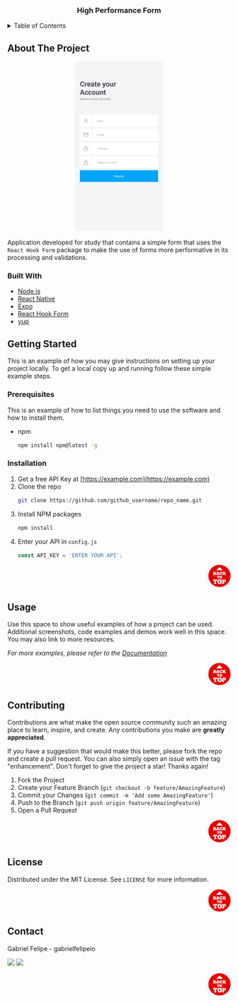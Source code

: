 <div id="top"></div>

<br />

<div align="center">
    <h3 align="center">High Performance Form</h3>
</div>

<!-- TABLE OF CONTENTS -->
<details>
  <summary>Table of Contents</summary>
  <ol>
    <li>
      <a href="#about-the-project">About The Project</a>
      <ul>
        <li><a href="#built-with">Built With</a></li>
      </ul>
    </li>
    <li>
      <a href="#getting-started">Getting Started</a>
      <ul>
        <li><a href="#prerequisites">Prerequisites</a></li>
        <li><a href="#installation">Installation</a></li>
      </ul>
    </li>
    <li><a href="#usage">Usage</a></li>
    <li><a href="#contributing">Contributing</a></li>
    <li><a href="#license">License</a></li>
    <li><a href="#contact">Contact</a></li>
  </ol>
</details>

## About The Project

<p align="center"><img src="https://raw.githubusercontent.com/gabrielfelipeio/app-high-performance-form/master/assets/examples/sample-1.png" alt="Back to top." width="200"></p>

Application developed for study that contains a simple form that uses the `React Hook Form` package to make the use of forms more performative in its processing and validations.


### Built With

* [Node.js](https://nodejs.org/en/)
* [React Native](https://reactnative.dev/)
* [Expo](https://docs.expo.dev/)
* [React Hook Form](https://react-hook-form.com/)
* [yup](https://react-hook-form.com/get-started#SchemaValidation)




## Getting Started

This is an example of how you may give instructions on setting up your project locally.
To get a local copy up and running follow these simple example steps.

### Prerequisites

This is an example of how to list things you need to use the software and how to install them.
* npm
  ```sh
  npm install npm@latest -g
  ```
  
### Installation

1. Get a free API Key at [https://example.com](https://example.com)
2. Clone the repo
   ```sh
   git clone https://github.com/github_username/repo_name.git
   ```
3. Install NPM packages
   ```sh
   npm install
   ```
4. Enter your API in `config.js`
   ```js
   const API_KEY = 'ENTER YOUR API';
   ```

<p align="right"><img></> <a href="#top"><img src="https://raw.githubusercontent.com/gabrielfelipeio/app-high-performance-form/master/assets/examples/back-to-top.png" alt="Back to top." width="50" height="50"></a></p>



## Usage

Use this space to show useful examples of how a project can be used. Additional screenshots, code examples and demos work well in this space. You may also link to more resources.

_For more examples, please refer to the [Documentation](https://example.com)_

<p align="right"><img></> <a href="#top"><img src="https://raw.githubusercontent.com/gabrielfelipeio/app-high-performance-form/master/assets/examples/back-to-top.png" alt="Back to top." width="50" height="50"></a></p>



## Contributing

Contributions are what make the open source community such an amazing place to learn, inspire, and create. Any contributions you make are **greatly appreciated**.

If you have a suggestion that would make this better, please fork the repo and create a pull request. You can also simply open an issue with the tag "enhancement".
Don't forget to give the project a star! Thanks again!

1. Fork the Project
2. Create your Feature Branch (`git checkout -b feature/AmazingFeature`)
3. Commit your Changes (`git commit -m 'Add some AmazingFeature'`)
4. Push to the Branch (`git push origin feature/AmazingFeature`)
5. Open a Pull Request

<p align="right"><img></> <a href="#top"><img src="https://raw.githubusercontent.com/gabrielfelipeio/app-high-performance-form/master/assets/examples/back-to-top.png" alt="Back to top." width="50" height="50"></a></p>



## License

Distributed under the MIT License. See `LICENSE` for more information.

<p align="right"><img></> <a href="#top"><img src="https://raw.githubusercontent.com/gabrielfelipeio/app-high-performance-form/master/assets/examples/back-to-top.png" alt="Back to top." width="50" height="50"></a></p>



## Contact

Gabriel Felipe - gabrielfelipeio
<div>
  <a href="https://www.linkedin.com/in/gabriel-felipe-b53203102/" target="_blank"><img src="https://img.shields.io/badge/-LinkedIn-%230077B5?style=for-the-badge&logo=linkedin&logoColor=white" target="_blank"></a>
  <a href="https://www.instagram.com/gabrielfelipeio/?hl=pt-br" target="_blank"><img src="https://img.shields.io/badge/-Instagram-%23E4405F?style=for-the-badge&logo=instagram&logoColor=white" target="_blank"></a>
</div>

<p align="right"><img></> <a href="#top"><img src="https://raw.githubusercontent.com/gabrielfelipeio/app-high-performance-form/master/assets/examples/back-to-top.png" alt="Back to top." width="50" height="50"></a></p>